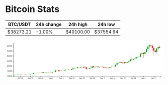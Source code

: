 # Bitcoin Stats

BTC/USDT|24h change|24h high|24h low|
|---|---|---|---|
|$38273.21|-1.00%|$40100.00|$37554.94|

<img src="./chart.svg">
